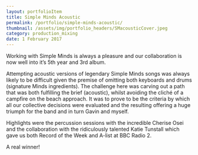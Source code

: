 ```yaml
---
layout: portfolioItem
title: Simple Minds Acoustic
permalink: /portfolio/simple-minds-acoustic/
thumbnail: /assets/img/portfolio_headers/SMacousticCover.jpeg
category: production_mixing
date: 1 February 2017
---
```


Working with Simple Minds is always a pleasure and our collaboration is now well into it’s 5th year and 3rd album.

Attempting acoustic versions of legendary Simple Minds songs was always likely to be difficult given the premise of omitting both keyboards and drums (signature Minds ingredients). The challenge here was carving out a path that was both fulfilling the brief (acoustic), whilst avoiding the cliché of a campfire on the beach approach. It was to prove to be the criteria by which all our collective decisions were evaluated and the resulting offering a huge triumph for the band and in turn Gavin and myself.

Highlights were the percussion sessions with the incredible Cherise Osei and the collaboration with the ridiculously talented Katie Tunstall which gave us both Record of the Week and A-list at BBC Radio 2.

A real winner!
